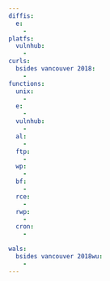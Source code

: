 ```yaml
---
diffis:
  e:
    -
platfs:
  vulnhub:
    -
curls:
  bsides vancouver 2018:
    -
functions:
  unix:
    -
  e:
    -
  vulnhub:
    -
  al:
    -
  ftp:
    -
  wp:
    -
  bf:
    -
  rce:
    -
  rwp:
    -
  cron:
    -

wals:
  bsides vancouver 2018wu:
    -
---
```

